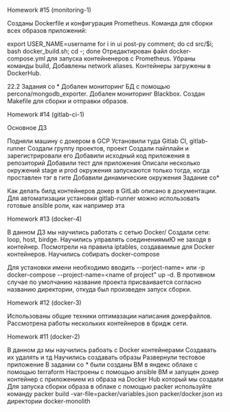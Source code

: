 Homework #15 (monitoring-1)

Созданы Dockerfile и конфигурация Prometheus. Команда для сборки всех образов приложений:

export USER_NAME=username
for i in ui post-py comment; do cd src/$i; bash docker_build.sh; cd -; done
Отредактирован файл docker-compose.yml для запуска контейненеров с Prometheus. Убраны команды build, Добавлены network aliases. Контейнеры загружены в DockerHub.

22.2 Задания со *
Добален мониторинг БД с помощью percona/mongodb_exporter. Добален мониторинг Blackbox. Создан Makefile для сборки и отправки образов.


Homework #14 (gitlab-ci-1)

Основное ДЗ

Подняли машину с докером в GCP
Установили туда Gitlab CI, gitlab-runner
Создали группу проектов, проект
Создали пайплайн и зарегистрировали его
Добавили исходный код приложения в репозиторий
Добавили тест для приложения
Описали несколько окружений
stage и prod окружения запускаются только тогда, когда проставлен тэг в гите
Добавили динамические окружения
Задание со*

Как делать билд контейнеров докер в GitLab описано в документации.
Для автоматизации установки gitlab-runner можно использовать готовые ansible роли, как например эта


Homework #13 (docker-4)

В данном ДЗ мы научились работать с сетью Docker/
Создали сети: loop, host, birdge.
Научились управлять соединениямиЮ не заходя в контейнер.
Посмотрели на правила iptables, создаваемые для Docker контейнеров.
Научились собирать docker-compose

Для установки имени необходимо вводить --porject-name= или -p docker-compose --project-name=<name of project" up -d.
В противном случае по умолчанию название проекта присваивается согласно названию директории, откуда был произведен запуск сборки.

Homework #12 (docker-3)

Использованы общие техники оптимазации написания докерфайлов.
Рассмотрена работы нескольких контейнеров в бридж сети.

Homework #11 (docker-2)

В данном дз мы научились рабоать с Docker контейнерами Создавать их удалять и тд Научились создавать образы Развернули тестовое приложение В задании со * были созданы ВМ в яндекс облаке с помощью terraform Настроены с помощью ansible ВМ и запущен докер контейнер с приложением из образа на Docker Hub который мы создали Для запуска сборки образа в облаке с помощью packer используйте команду packer build -var-file=packer/variables.json packer/docker.json из директории docker-monolith
